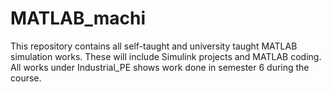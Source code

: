 # MATLAB_machi
This repository contains all self-taught and university taught MATLAB simulation works. These will include Simulink projects and MATLAB coding.
All works under Industrial_PE shows work done in semester 6 during the course.

